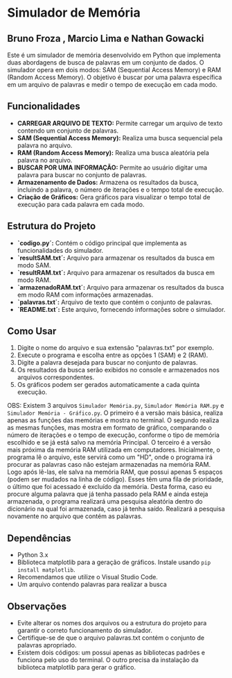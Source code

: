# Simulador de Memória

## Bruno Froza , Marcio Lima e Nathan Gowacki

Este é um simulador de memória desenvolvido em Python que implementa duas abordagens de busca de palavras em um conjunto de dados. O simulador opera em dois modos: SAM (Sequential Access Memory) e RAM (Random Access Memory). O objetivo é buscar por uma palavra específica em um arquivo de palavras e medir o tempo de execução em cada modo.

## Funcionalidades

- **CARREGAR ARQUIVO DE TEXTO:** Permite carregar um arquivo de texto contendo um conjunto de palavras.
- **SAM (Sequential Access Memory):** Realiza uma busca sequencial pela palavra no arquivo.
- **RAM (Random Access Memory):** Realiza uma busca aleatória pela palavra no arquivo.
- **BUSCAR POR UMA INFORMAÇÃO:** Permite ao usuário digitar uma palavra para buscar no conjunto de palavras.
- **Armazenamento de Dados:** Armazena os resultados da busca, incluindo a palavra, o número de iterações e o tempo total de execução.
- **Criação de Gráficos:** Gera gráficos para visualizar o tempo total de execução para cada palavra em cada modo.

## Estrutura do Projeto

- **`codigo.py´:** Contém o código principal que implementa as funcionalidades do simulador.
- **`resultSAM.txt´:** Arquivo para armazenar os resultados da busca em modo SAM.
- **`resultRAM.txt´:** Arquivo para armazenar os resultados da busca em modo RAM.
- **`armazenadoRAM.txt´:** Arquivo para armazenar os resultados da busca em modo RAM com informações armazenadas.
- **`palavras.txt´:** Arquivo de texto que contém o conjunto de palavras.
- **`README.txt´:** Este arquivo, fornecendo informações sobre o simulador.

## Como Usar

1. Digite o nome do arquivo e sua extensão "palavras.txt" por exemplo.
2. Execute o programa e escolha entre as opções 1 (SAM) e 2 (RAM).
3. Digite a palavra desejada para buscar no conjunto de palavras.
4. Os resultados da busca serão exibidos no console e armazenados nos arquivos correspondentes.
5. Os gráficos podem ser gerados automaticamente a cada quinta execução.

OBS:
Existem 3 arquivos `Simulador Memória.py`, `Simulador Memória RAM.py` e `Simulador Memória - Gráfico.py`.
O primeiro é a versão mais básica, realiza apenas as funções das memórias e mostra no terminal.
O segundo realiza as mesmas funções, mas mostra em formato de gráfico, comparando o número de iterações e o tempo de execução, conforme o tipo de memória escolhido e se já está salvo na memória Principal.
O terceiro é a versão mais próxima da memória RAM utilizada em computadores. Inicialmente, o programa lê o arquivo, este servirá como um "HD", onde o programa irá procurar as palavras caso não estejam armazenadas na memória RAM. Logo após lê-las, ele salva na memória RAM, que possui apenas 5 espaços (podem ser mudados na linha de código). Esses têm uma fila de prioridade, o último que foi acessado é excluído da memória. Desta forma, caso eu procure alguma palavra que já tenha passado pela RAM e ainda esteja armazenada, o programa realizará uma pesquisa aleatória dentro do dicionário na qual foi armazenada, caso já tenha saído. Realizará a pesquisa novamente no arquivo que contém as palavras.

## Dependências

- Python 3.x
- Biblioteca matplotlib para a geração de gráficos. Instale usando `pip install matplotlib`.
- Recomendamos que utilize o Visual Studio Code.
- Um arquivo contendo palavras para realizar a busca

## Observações

- Evite alterar os nomes dos arquivos ou a estrutura do projeto para garantir o correto funcionamento do simulador.
- Certifique-se de que o arquivo palavras.txt contém o conjunto de palavras apropriado.
- Existem dois códigos: um possui apenas as bibliotecas padrões e funciona pelo uso do terminal. O outro precisa da instalação da biblioteca matplotlib para gerar o gráfico.
